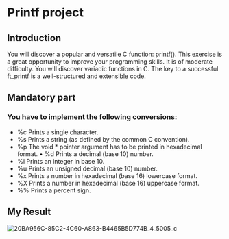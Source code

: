 # Printf project
## Introduction
You will discover a popular and versatile C function: printf(). This exercise is a great opportunity to improve your programming skills. It is of moderate difficulty.
You will discover variadic functions in C.
The key to a successful ft_printf is a well-structured and extensible code.
## Mandatory part
### You have to implement the following conversions:
+ %c Prints a single character.
+ %s Prints a string (as defined by the common C convention).
+ %p The void * pointer argument has to be printed in hexadecimal format. • %d Prints a decimal (base 10) number.
+ %i Prints an integer in base 10.
+ %u Prints an unsigned decimal (base 10) number.
+ %x Prints a number in hexadecimal (base 16) lowercase format.
+ %X Prints a number in hexadecimal (base 16) uppercase format.
+ %% Prints a percent sign.
## My Result
![20BA956C-85C2-4C60-A863-B4465B5D774B_4_5005_c](https://github.com/Lucabhm/Printf/assets/144374574/802ff424-417d-4f96-b920-a7d2d3cccff1)

